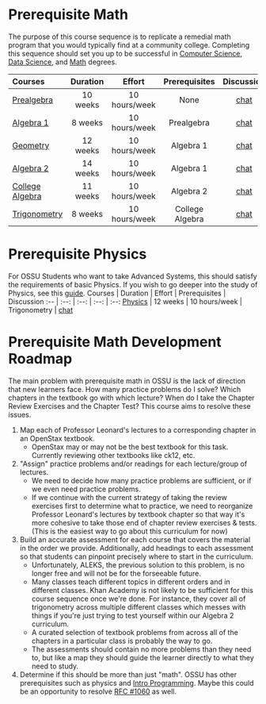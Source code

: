 # Prerequisite Math
The purpose of this course sequence is to replicate a remedial math program that you would typically find at a community college. Completing this sequence should set you up to be successful in [Computer Science](https://cs.ossu.dev/), [Data Science](https://ds.ossu.dev/), and [Math](https://math.ossu.dev/) degrees.  

Courses | Duration | Effort | Prerequisites | Discussion
:-- | :--: | :--: | :--: | :--:
[Prealgebra](coursepages/prealgebra/README.md) | 10 weeks | 10 hours/week | None | [chat](https://discord.com/channels/744385009028431943/744971809056751687)
[Algebra 1](coursepages/algebra-1/README.md) | 8 weeks | 10 hours/week | Prealgebra | [chat](https://discord.com/channels/744385009028431943/744971809056751687)
[Geometry](https://flexbooks.ck12.org/cbook/ck-12-basic-geometry-concepts/) | 12 weeks | 10 hours/week | Algebra 1 | [chat](https://discord.com/channels/744385009028431943/744971809056751687)
[Algebra 2](coursepages/algebra-2/README.md) | 14 weeks | 10 hours/week | Algebra 1 | [chat](https://discord.com/channels/744385009028431943/744971809056751687)
[College Algebra](coursepages/college-algebra/README.md) | 11 weeks | 10 hours/week | Algebra 2 | [chat](https://discord.com/channels/744385009028431943/744971809056751687)
[Trigonometry](coursepages/trigonometry/README.md) | 8 weeks | 10 hours/week | College Algebra | [chat](https://discord.com/channels/744385009028431943/744971809056751687)

# Prerequisite Physics
For OSSU Students who want to take Advanced Systems, this should satisfy the requirements of basic Physics. If you wish to go deeper into the study of Physics, see this [guide](https://www.susanrigetti.com/physics).
Courses | Duration | Effort | Prerequisites | Discussion
:-- | :--: | :--: | :--: | :--:
[Physics](https://flexbooks.ck12.org/cbook/ck-12-physics-flexbook-2.0/) | 12 weeks | 10 hours/week | Trigonometry | [chat](https://discord.com/channels/744385009028431943/881777917653286942)

# Prerequisite Math Development Roadmap
The main problem with prerequisite math in OSSU is the lack of direction that new learners face. How many practice problems do I solve? Which chapters in the textbook go with which lecture? When do I take the Chapter Review Exercises and the Chapter Test? This course aims to resolve these issues.
1. Map each of Professor Leonard's lectures to a corresponding chapter in an OpenStax textbook.
    - OpenStax may or may not be the best textbook for this task. Currently reviewing other textbooks like ck12, etc.
2. "Assign" practice problems and/or readings for each lecture/group of lectures.
    - We need to decide how many practice problems are sufficient, or if we even need practice problems.
    - If we continue with the current strategy of taking the review exercises first to determine what to practice, we need to reorganize Professor Leonard's lectures by textbook chapter so that way it's more cohesive to take those end of chapter review exercises & tests. (This is the easiest way to go about this curriculum for now)
3. Build an accurate assessment for each course that covers the material in the order we provide. Additionally, add headings to each assessment so that students can pinpoint precisely where to start in the curriculum.
    - Unfortunately, ALEKS, the previous solution to this problem, is no longer free and will not be for the forseeable future. 
    - Many classes teach different topics in different orders and in different classes. Khan Academy is not likely to be sufficient for this course sequence once we're done. For instance, they cover all of trigonometry across multiple different classes which messes with things if you're just trying to test yourself within our Algebra 2 curriculum.
    - A curated selection of textbook problems from across all of the chapters in a particular class is probably the way to go.
    - The assessments should contain no more problems than they need to, but like a map they should guide the learner directly to what they need to study.
4. Determine if this should be more than just "math". OSSU has other prerequisites such as physics and [Intro Programming](https://github.com/ossu/computer-science/blob/master/coursepages/intro-programming/README.md). Maybe this could be an opportunity to resolve [RFC #1060](https://github.com/ossu/computer-science/issues/1060) as well.